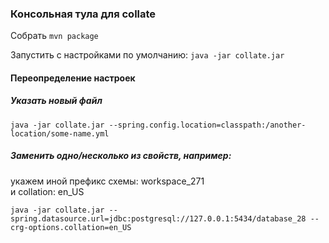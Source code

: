 ### Консольная тула для collate

Собрать `mvn package`

Запустить с настройками по умолчанию: `java -jar collate.jar`

#### Переопределение настроек

##### Указать новый файл  
`java -jar collate.jar --spring.config.location=classpath:/another-location/some-name.yml`

##### Заменить одно/несколько из свойств, например:  
укажем иной префикс схемы: workspace_271   
и collation: en_US  

`java -jar collate.jar --spring.datasource.url=jdbc:postgresql://127.0.0.1:5434/database_28 --crg-options.collation=en_US`
